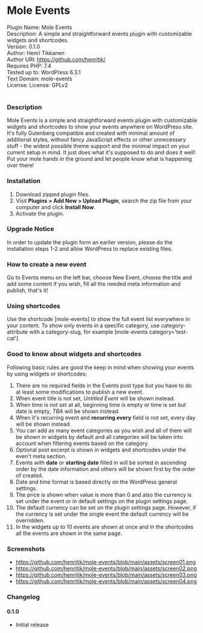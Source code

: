 # Mole Events

Plugin Name: Mole Events<br>
Description: A simple and straightforward events plugin with customizable widgets and shortcodes.<br>
Version: 0.1.0<br>
Author: Henri Tikkanen<br>
Author URI: https://github.com/henritik/<br>
Requires PHP: 7.4<br>
Tested up to: WordPress 6.3.1<br>
Text Domain: mole-events<br>
License: License: GPLv2<br>
<br>

### Description

Mole Events is a simple and straightforward events plugin with customizable widgets and shortcodes to show your events anywhere on WordPress site. It's fully Gutenberg compatible and created with minimal amount of additional styles, without fancy JavaScript effects or other unnecessary stuff - the widest possible theme support and the minimal impact on your current setup in mind. It just does what it's supposed to do and does it well! Put your mole hands in the ground and let people know what is happening over there!

### Installation

1. Download zipped plugin files.
2. Visit **Plugins > Add New > Upload Plugin**, search the zip file from your computer and click **Install Now**.
3. Activate the plugin.

### Upgrade Notice
In order to update the plugin form an earlier version, please do the installation steps 1-2 and allow WordPress to replace existing files.

### How to create a new event
Go to Events menu on the left bar, choose New Event, choose the title and add some content if you wish, fill all the needed meta information and publish, that's it!

### Using shortcodes
Use the shortcode [mole-events] to show the full event list everywhere in your content. To show only events in a specific category, use category-attribute with a category-slug, for example [mole-events category='test-cat']

### Good to know about widgets and shortcodes
Following basic rules are good the keep in mind when showing your events by using widgets or shortcodes:

1. There are no required fields in the Events post type but you have to do at least some modifications to publish a new event.
2. When event title is not set, _Untitled Event_ will be shown instead.
3. When time is not set at all, beginning time is empty or time is set but date is empty, _TBA_ will be shown instead.
4. When it's recurring event and **recurring every** field is not set, every day will be shown instead.
5. You can add as many event categories as you wish and all of them will be shown in widgets by default and all categories will be taken into account when filtering events based on the category.
6. Optional post excerpt is shown in widgets and shortcodes under the even't meta section.
7. Events with **date** or **starting date** filled in will be sorted in ascending order by the date information and others will be shown first by the order of created.
8. Date and time format is based directly on the WordPress general settings.
9. The price is shown when value is more than 0 and also the currency is set under the event or in default settings on the plugin settings page.
10. The default currency can be set on the plugin settings page. However, if the currency is set under the single event the default currency will be overridden.
11. In the widgets up to 10 events are shown at once and in the shortcodes all the events are shown in the same page.

### Screenshots
- https://github.com/henritik/mole-events/blob/main/assets/screen01.png
- https://github.com/henritik/mole-events/blob/main/assets/screen02.png
- https://github.com/henritik/mole-events/blob/main/assets/screen03.png
- https://github.com/henritik/mole-events/blob/main/assets/screen04.png

### Changelog

#### 0.1.0
- Initial release

